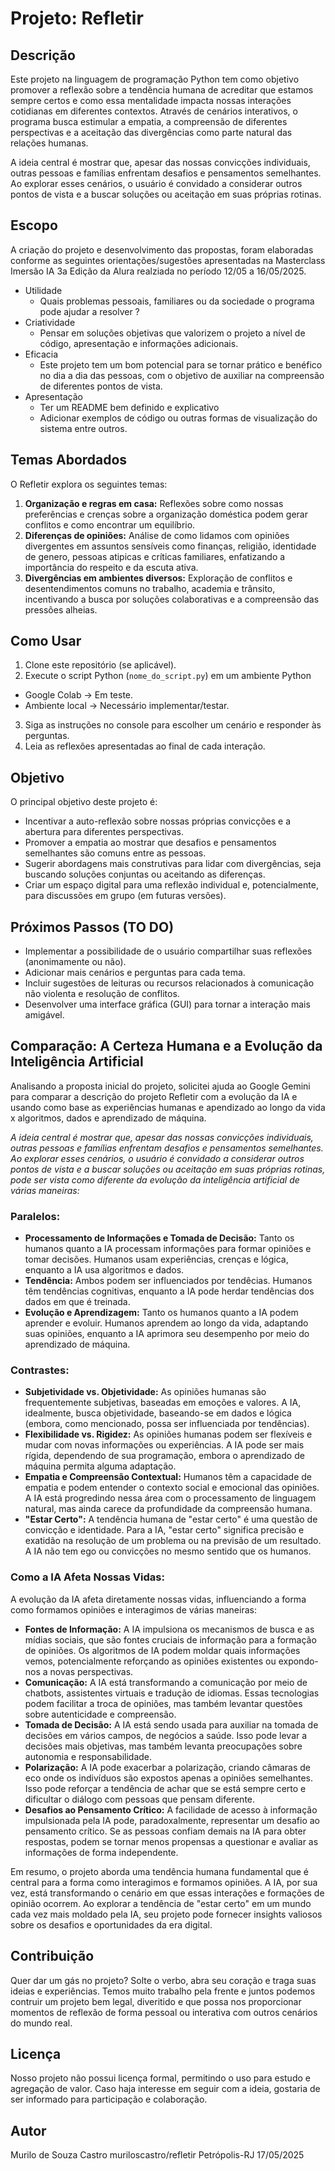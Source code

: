 # Projeto: Refletir
## Descrição

Este projeto na linguagem de programação Python tem como objetivo promover a reflexão sobre a tendência humana de acreditar que estamos sempre certos e como essa mentalidade impacta nossas interações cotidianas em diferentes contextos. Através de cenários interativos, o programa busca estimular a empatia, a compreensão de diferentes perspectivas e a aceitação das divergências como parte natural das relações humanas.

A ideia central é mostrar que, apesar das nossas convicções individuais, outras pessoas e famílias enfrentam desafios e pensamentos semelhantes. Ao explorar esses cenários, o usuário é convidado a considerar outros pontos de vista e a buscar soluções ou aceitação em suas próprias rotinas.

## Escopo
A criação do projeto e desenvolvimento das propostas, foram elaboradas conforme as seguintes orientações/sugestões apresentadas na Masterclass Imersão IA 3a Edição da Alura realziada no período 12/05 a 16/05/2025. 
- Utilidade <br>
  - Quais problemas pessoais, familiares ou da sociedade o programa pode ajudar a resolver ?
- Criatividade <br>
  - Pensar em soluções objetivas que valorizem o projeto a nível de código, apresentação e informações adicionais.  
- Eficacia <br>
  - Este projeto tem um bom potencial para se tornar prático e benéfico no dia a dia das pessoas, com o objetivo de auxiliar na compreensão de diferentes pontos de vista.
- Apresentação <br>
  - Ter um README bem definido e explicativo
  - Adicionar exemplos de código ou outras formas de visualização do sistema entre outros.

## Temas Abordados
O Refletir explora os seguintes temas:

1.  **Organização e regras em casa:** Reflexões sobre como nossas preferências e crenças sobre a organização doméstica podem gerar conflitos e como encontrar um equilíbrio.
2.  **Diferenças de opiniões:** Análise de como lidamos com opiniões divergentes em assuntos sensíveis como finanças, religião, identidade de genero, pessoas atipicas e críticas familiares, enfatizando a importância do respeito e da escuta ativa.
3.  **Divergências em ambientes diversos:** Exploração de conflitos e desentendimentos comuns no trabalho, academia e trânsito, incentivando a busca por soluções colaborativas e a compreensão das pressões alheias.

## Como Usar

1.  Clone este repositório (se aplicável).
2.  Execute o script Python (`nome_do_script.py`) em um ambiente Python
-  Google Colab -> Em teste.
-  Ambiente local -> Necessário implementar/testar.
3.  Siga as instruções no console para escolher um cenário e responder às perguntas.
4.  Leia as reflexões apresentadas ao final de cada interação.

## Objetivo

O principal objetivo deste projeto é:

* Incentivar a auto-reflexão sobre nossas próprias convicções e a abertura para diferentes perspectivas.
* Promover a empatia ao mostrar que desafios e pensamentos semelhantes são comuns entre as pessoas.
* Sugerir abordagens mais construtivas para lidar com divergências, seja buscando soluções conjuntas ou aceitando as diferenças.
* Criar um espaço digital para uma reflexão individual e, potencialmente, para discussões em grupo (em futuras versões).

## Próximos Passos (TO DO)

* Implementar a possibilidade de o usuário compartilhar suas reflexões (anonimamente ou não).
* Adicionar mais cenários e perguntas para cada tema.
* Incluir sugestões de leituras ou recursos relacionados à comunicação não violenta e resolução de conflitos.
* Desenvolver uma interface gráfica (GUI) para tornar a interação mais amigável.

## Comparação: A Certeza Humana e a Evolução da Inteligência Artificial

Analisando a proposta inicial do projeto, solicitei ajuda ao Google Gemini para comparar a descrição do projeto Refletir com a evolução da IA e usando como base as experiências humanas e apendizado ao longo da vida x algoritmos, dados e aprendizado de máquina.

*A ideia central é mostrar que, apesar das nossas convicções individuais, outras pessoas e famílias enfrentam desafios e pensamentos semelhantes. Ao explorar esses cenários, o usuário é convidado a considerar outros pontos de vista e a buscar soluções ou aceitação em suas próprias rotinas, pode ser vista como diferente da evolução da inteligência artificial de várias maneiras:*

### Paralelos:

* **Processamento de Informações e Tomada de Decisão:** Tanto os humanos quanto a IA processam informações para formar opiniões e tomar decisões. Humanos usam experiências, crenças e lógica, enquanto a IA usa algoritmos e dados.
* **Tendência:** Ambos podem ser influenciados por tendêcias. Humanos têm tendências cognitivas, enquanto a IA pode herdar tendências dos dados em que é treinada.
* **Evolução e Aprendizagem:** Tanto os humanos quanto a IA podem aprender e evoluir. Humanos aprendem ao longo da vida, adaptando suas opiniões, enquanto a IA aprimora seu desempenho por meio do aprendizado de máquina.

### Contrastes:

* **Subjetividade vs. Objetividade:** As opiniões humanas são frequentemente subjetivas, baseadas em emoções e valores. A IA, idealmente, busca objetividade, baseando-se em dados e lógica (embora, como mencionado, possa ser influenciada por tendências).
* **Flexibilidade vs. Rigidez:** As opiniões humanas podem ser flexíveis e mudar com novas informações ou experiências. A IA pode ser mais rígida, dependendo de sua programação, embora o aprendizado de máquina permita alguma adaptação.
* **Empatia e Compreensão Contextual:** Humanos têm a capacidade de empatia e podem entender o contexto social e emocional das opiniões. A IA está progredindo nessa área com o processamento de linguagem natural, mas ainda carece da profundidade da compreensão humana.
* **"Estar Certo":** A tendência humana de "estar certo" é uma questão de convicção e identidade. Para a IA, "estar certo" significa precisão e exatidão na resolução de um problema ou na previsão de um resultado. A IA não tem ego ou convicções no mesmo sentido que os humanos.

### Como a IA Afeta Nossas Vidas:

A evolução da IA afeta diretamente nossas vidas, influenciando a forma como formamos opiniões e interagimos de várias maneiras:

* **Fontes de Informação:** A IA impulsiona os mecanismos de busca e as mídias sociais, que são fontes cruciais de informação para a formação de opiniões. Os algoritmos de IA podem moldar quais informações vemos, potencialmente reforçando as opiniões existentes ou expondo-nos a novas perspectivas.
* **Comunicação:** A IA está transformando a comunicação por meio de chatbots, assistentes virtuais e tradução de idiomas. Essas tecnologias podem facilitar a troca de opiniões, mas também levantar questões sobre autenticidade e compreensão.
* **Tomada de Decisão:** A IA está sendo usada para auxiliar na tomada de decisões em vários campos, de negócios a saúde. Isso pode levar a decisões mais objetivas, mas também levanta preocupações sobre autonomia e responsabilidade.
* **Polarização:** A IA pode exacerbar a polarização, criando câmaras de eco onde os indivíduos são expostos apenas a opiniões semelhantes. Isso pode reforçar a tendência de achar que se está sempre certo e dificultar o diálogo com pessoas que pensam diferente.
* **Desafios ao Pensamento Crítico:** A facilidade de acesso à informação impulsionada pela IA pode, paradoxalmente, representar um desafio ao pensamento crítico. Se as pessoas confiam demais na IA para obter respostas, podem se tornar menos propensas a questionar e avaliar as informações de forma independente.

Em resumo, o projeto aborda uma tendência humana fundamental que é central para a forma como interagimos e formamos opiniões. A IA, por sua vez, está transformando o cenário em que essas interações e formações de opinião ocorrem. Ao explorar a tendência de "estar certo" em um mundo cada vez mais moldado pela IA, seu projeto pode fornecer insights valiosos sobre os desafios e oportunidades da era digital.

## Contribuição

Quer dar um gás no projeto? Solte o verbo, abra seu coração e traga suas ideias e experiências.
Temos muito trabalho pela frente e juntos podemos contruir um projeto bem legal, diveritido e que possa nos proporcionar momentos de reflexão de forma pessoal ou interativa com outros cenários do mundo real.

## Licença

Nosso projeto não possui licença formal, permitindo o uso para estudo e agregação de valor. Caso haja interesse em seguir com a ideia, gostaria de ser informado para participação e colaboração.

## Autor

Murilo de Souza Castro
muriloscastro/refletir
Petrópolis-RJ 17/05/2025
